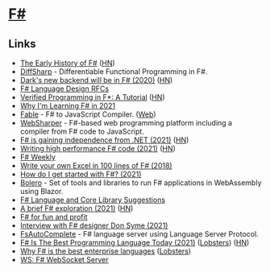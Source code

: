# [F#](https://github.com/dotnet/fsharp)

## Links

- [The Early History of F#](https://dl.acm.org/doi/pdf/10.1145/3386325) ([HN](https://news.ycombinator.com/item?id=23505333))
- [DiffSharp](https://github.com/DiffSharp/DiffSharp) - Differentiable Functional Programming in F#.
- [Dark's new backend will be in F# (2020)](https://blog.darklang.com/new-backend-fsharp/) ([HN](https://news.ycombinator.com/item?id=24979578))
- [F# Language Design RFCs](https://github.com/fsharp/fslang-design)
- [Verified Programming in F\*: A Tutorial](http://fstar-lang.org/tutorial/) ([HN](https://news.ycombinator.com/item?id=25629058))
- [Why I'm Learning F# in 2021](https://markjames.dev/2021-01-04-why-learning-fsharp-2021/)
- [Fable](https://github.com/fable-compiler/Fable) - F# to JavaScript Compiler. ([Web](https://fable.io/))
- [WebSharper](https://github.com/dotnet-websharper/core) - F#-based web programming platform including a compiler from F# code to JavaScript.
- [F# is gaining independence from .NET (2021)](https://onurgumus.github.io/2021/01/31/What-the-F.html) ([HN](https://news.ycombinator.com/item?id=25986316))
- [Writing high performance F# code (2021)](https://bartoszsypytkowski.com/writing-high-performance-f-code/) ([HN](https://news.ycombinator.com/item?id=26012007))
- [F# Weekly](https://sergeytihon.com/category/f-weekly/)
- [Write your own Excel in 100 lines of F# (2018)](http://tomasp.net/blog/2018/write-your-own-excel/#)
- [How do I get started with F#? (2021)](https://www.compositional-it.com/news-blog/how-do-i-get-started-with-f/)
- [Bolero](https://github.com/fsbolero/Bolero) - Set of tools and libraries to run F# applications in WebAssembly using Blazor.
- [F# Language and Core Library Suggestions](https://github.com/fsharp/fslang-suggestions)
- [A brief F# exploration (2021)](https://notes.srid.ca/fsharp-exploration) ([HN](https://news.ycombinator.com/item?id=26739501))
- [F# for fun and profit](https://fsharpforfunandprofit.com/)
- [Interview with F# designer Don Syme (2021)](https://www.youtube.com/watch?v=hNAb04V4liA)
- [FsAutoComplete](https://github.com/fsharp/FsAutoComplete) - F# language server using Language Server Protocol.
- [F# Is The Best Programming Language Today (2021)](https://danielbmarkham.com/fsharp-is-the-best-programming-language-today/) ([Lobsters](https://lobste.rs/s/kc54qh/f_is_best_programming_language_today)) ([HN](https://news.ycombinator.com/item?id=27783094))
- [Why F# is the best enterprise languages](https://fsharpforfunandprofit.com/posts/fsharp-is-the-best-enterprise-language/) ([Lobsters](https://lobste.rs/s/tpa2bf/why_f_is_best_enterprise_language))
- [WS: F# WebSocket Server](https://github.com/erpuno/ws)
